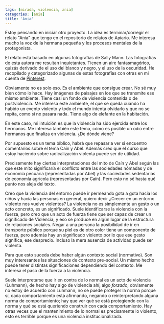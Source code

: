 ```yaml
---
tags: [mirada, violencia, ania]
categories: [ania]
title: 'Ania'
---
```


Estoy pensando en iniciar otro proyecto. La idea es terminar/corregir el relato "Ania" que tengo en el repositorio de relatos de Apiario. Me interesa mucho la voz de la hermana pequeña y los procesos mentales de la protagonista.

El relato está basado en algunas fotografías de Sally Mann. Las fotografías de esta autora me resultan inquietantes. Tienen un aire fantasmagórico, quizás derivado de el uso del blanco y negro, y el uso de la oscuridad. He recopilado y categorizado algunas de estas fotografías con otras en mi cuenta de [Pinterest](https://www.pinterest.es/jmcastinheira/ania/).

Obviamente no es solo eso. Es el ambiente que consigue crear. No sé muy bien cómo lo hace. Hay imágenes de paisajes en los que se transmite ese mismo ambiente. Tiene casi un fondo de violencia contenida o de postviolencia. Me interesa este ambiente, el que se queda cuando ha habido un evento violento y todo el mundo intenta olvidarlo y que no se repita, como si no pasara nada. Tiene algo de elefante en la habitación.

En este caso, mi intuición es que la violencia ha sido ejercida entre los hermanos. Me interesa también este tema, cómo es posible un odio entre hermanos que finaliza en violencia. ¿De dónde viene?

Por supuesto es un tema bíblico, habrá que repasar a ver si encuentro comentarios sobre el tema Caín y Abel. Además creo que el curso que estoy haciendo sobre radicalización violenta puede ser de utilidad. 

Precisamente hay ciertas interpretaciones del mito de Caín y Abel según las que este mito significaría el conflicto entre las sociedades nómadas y de economía pecuaria (representadas por Abel) y las sociedades sedentarias de economía agrícola (representadas por Caín). Pero esto no sé hasta qué punto nos aleja del texto.

Creo que la violencia del entorno puede ir permeando gota a gota hacia los niños y hacia las personas en general, quiero decir ¿Crecer en un entorno violento nos vuelve violentos? La violencia no es simplemente un gesto o un acto concreto, es un significado. Suele identificarse la violencia con la fuerza, pero creo que un acto de fuerza tiene que ser capaz de crear un significado de Violencia, y eso se produce en algún lugar de la estructura de relaciones sociales. Negar a una persona la posibilidad de ir en transporte público porque su piel es de otro color tiene un componente de fuerza, pero además hay un significado violento por lo que ese gesto significa, ese desprecio. Incluso la mera ausencia de actividad puede ser violenta. 

Para que esto suceda debe haber algún contexto social (normativo). Son muy interesantes las situaciones de contexto pre-social. Un mismo hecho puede tener distintas significaciones dependiendo del contexto. Me interesa el paso de la fuerza a la violencia.

Suele interpretarse que ir en contra de lo normal es un acto de violencia (Luhmann), de hecho hay algo de violencia ahí, algo *forzado*; obviamente no estoy de acuerdo con Luhmann, no se puede proteger la norma porque sí, cada comportamiento está afirmando, negando o reinterpretando alguna norma de comportamiento; hay que ver qué se está protegiendo con la norma y qué se está queriendo construir con cada comportamiento. Hay otras veces que el mantenimiento de lo normal es precisamente lo violento, esto es terrible porque es una violencia institucionalizada.






